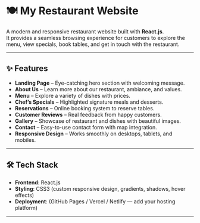 # 🍽 My Restaurant Website

A modern and responsive restaurant website built with **React.js**.  
It provides a seamless browsing experience for customers to explore the menu, view specials, book tables, and get in touch with the restaurant.

---

## ✨ Features
- **Landing Page** – Eye-catching hero section with welcoming message.
- **About Us** – Learn more about our restaurant, ambiance, and values.
- **Menu** – Explore a variety of dishes with prices.
- **Chef’s Specials** – Highlighted signature meals and desserts.
- **Reservations** – Online booking system to reserve tables.
- **Customer Reviews** – Real feedback from happy customers.
- **Gallery** – Showcase of restaurant and dishes with beautiful images.
- **Contact** – Easy-to-use contact form with map integration.
- **Responsive Design** – Works smoothly on desktops, tablets, and mobiles.

---

## 🛠️ Tech Stack
- **Frontend**: React.js  
- **Styling**: CSS3 (custom responsive design, gradients, shadows, hover effects)  
- **Deployment**: (GitHub Pages / Vercel / Netlify — add your hosting platform)

---

